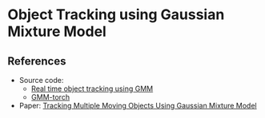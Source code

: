  # Object Tracking using Gaussian Mixture Model
 ## References
 * Source code:
	* [Real time object tracking using GMM](https://github.com/ksheersagaragrawal/Real-Time-Object-Tracking-using-GMM/tree/main)
	* [GMM-torch](https://github.com/ldeecke/gmm-torch)
 * Paper: [Tracking Multiple Moving Objects Using Gaussian Mixture Model](https://citeseerx.ist.psu.edu/document?repid=rep1&type=pdf&doi=567f3af15e6ab28207b22f64fd182d04e99a083e)
